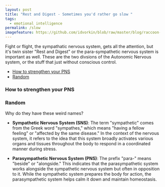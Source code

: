 ```yaml
---
layout: post
title: "Rest and Digest - Sometimes you'd rather go slow "
tags:
  - emotional intelligence
permalink: /slow
imagefeature: https://github.com/idvorkin/blob/raw/master/blog/raccoon-shrink-couch.webp
---
```


Fight or flight, the sympathatic nervous system, gets all the attention, but it's twin sister "Rest and Digest" or the para-sympathetic nervous system is important as well. These are the two divsions of the Autonomic Nervous system, or the stuff that just without conscious control.

<!-- prettier-ignore-start -->


<!-- vim-markdown-toc GFM -->

- [How to strengthen your PNS](#how-to-strengthen-your-pns)
- [Random](#random)

<!-- vim-markdown-toc -->
<!-- prettier-ignore-end -->

### How to strengthen your PNS

### Random

Why do they have these weird names?

- **Sympathetic Nervous System (SNS)**: The term "sympathetic" comes from the Greek word "sympathes," which means "having a fellow feeling" or "affected by the same disease." In the context of the nervous system, it refers to the idea that this system broadly activates various organs and tissues throughout the body to respond in a coordinated manner during stress.

- **Parasympathetic Nervous System (PNS)**: The prefix "para-" means "beside" or "alongside." This indicates that the parasympathetic system works alongside the sympathetic nervous system but often in opposition to it. While the sympathetic system prepares the body for action, the parasympathetic system helps calm it down and maintain homeostasis.
